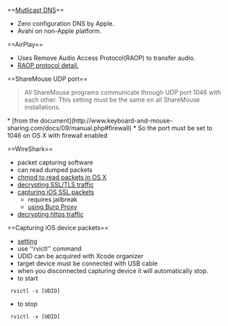 ==[Mutlicast DNS](http://www.multicastdns.org/)==
* Zero configuration DNS by Apple.
* Avahi on non-Apple platform.

==AirPlay==
* Uses Remove Audio Access Protocol(RAOP) to transfer audio.
* [RAOP protocol detail.](https://xmms2.org/wiki/Technical_note_to_describe_the_Remote_Audio_Access_Protocol_(RAOP)_as_used_in_Apple_iTunes_to_stream_music_to_the_Airport_Express_(ApEx).)

==ShareMouse UDP port==
<blockquote>All ShareMouse programs communicate through UDP port 1046 with each other. This setting must be the same on all ShareMouse installations.</blockquote>
* [from the document](http://www.keyboard-and-mouse-sharing.com/docs/09/manual.php#firewall)
* So the port must be set to 1046 on OS X with firewall enabled

==WireShark==
* packet capturing software
* can read dumped packets
* [chmod to read packets in OS X](http://blog.nominet.org.uk/tech/2008/04/30/wireshark-capture-under-mac-os-x/)
* [decrypting SSL/TLS traffic](http://support.citrix.com/article/CTX116872)
* [capturing iOS SSL packets](http://blog.rocaz.net/2011/01/1123.html)
  * requires jailbreak
  * [using Burp Proxy](http://blog.rocaz.net/2011/02/1167.html)
* [decrypting https traffic](http://qiita.com/items/baddcf6988ec1f6ac014)

==Capturing iOS device packets==
* [setting](http://hycro.crz.jp/wordpress/?p=56)
* use ''rvictl'' command
* UDID can be acquired with Xcode organizer
* target device must be connected with USB cable
* when you disconnected capturing device it will automatically stop.
* to start
```
 rvictl -s [UDID]

```
* to stop
```
 rvictl -x [UDID]

```
